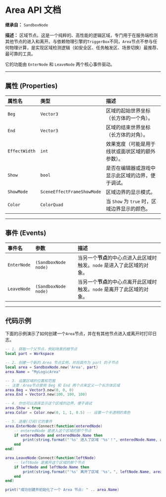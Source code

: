 # Area API 文档

**继承自：** `SandboxNode`

**描述：**
区域节点。这是一个纯粹的、高性能的逻辑区域，专门用于在服务端检测其他节点的进入和离开。与依赖物理引擎的`TriggerBox`不同，`Area`节点不参与任何物理计算，是实现区域检测逻辑（如安全区、任务触发区、场景切换）最推荐、最可靠的工具。

它的功能由 `EnterNode` 和 `LeaveNode` 两个核心事件驱动。

---

## 属性 (Properties)

| 属性名 | 类型 | 描述 |
| :--- | :--- | :--- |
| `Beg` | `Vector3` | 区域的起始世界坐标（长方体的一个角）。 |
| `End` | `Vector3` | 区域的结束世界坐标（长方体的对角）。 |
| `EffectWidth`| `int` | 效果宽度（可能是用于线状或面状区域的额外参数）。 |
| `Show` | `bool` | 是否在编辑器或游戏中显示此区域的边界，便于调试。 |
| `ShowMode`| `SceneEffectFrameShowMode`| 区域边界的显示模式。 |
| `Color` | `ColorQuad` | 当 `Show` 为 `true` 时，区域边界显示的颜色。 |

---

## 事件 (Events)

| 事件名 | 参数 | 描述 |
| :--- | :--- | :--- |
| `EnterNode` | `(SandboxNode node)` | 当另一个**节点**的中心点进入此区域时触发。`node` 是进入了此区域的对象。 |
| `LeaveNode` | `(SandboxNode node)` | 当另一个**节点**的中心点离开此区域时触发。`node` 是离开了此区域的对象。 |

---

## 代码示例

下面的示例演示了如何创建一个`Area`节点，并在有其他节点进入或离开时打印日志。

```lua
-- 1. 获取一个父节点，例如场景的根节点
local part = Workspace 

-- 2. 创建一个新的 Area 节点实例，并将其作为 part 的子节点
local area = SandboxNode.new('Area', part) 
area.Name = "MyLogicArea"

-- 3. 设置区域的位置和范围
-- 注意：Area节点使用 Beg 和 End 两个点来定义一个长方体区域
area.Beg = Vector3.new(0, 0, 0)
area.End = Vector3.new(100, 100, 100)

-- 4. 你也可以选择显示这个区域的边界，便于调试
area.Show = true
area.Color = Color.new(0, 1, 1, 0.5) -- 设置一个半透明的青色

-- 5. 连接(订阅)它的事件
area.EnterNode:Connect(function(enteredNode)
	-- enteredNode 是进入这个区域的那个节点
    if enteredNode and enteredNode.Name then
	    print(string.format("'%s' 进入了区域 '%s'！", enteredNode.Name, area.Name))
    end
end)

area.LeaveNode:Connect(function(leftNode)
	-- leftNode 是离开这个区域的那个节点
    if leftNode and leftNode.Name then
	    print(string.format("'%s' 离开了区域 '%s'。", leftNode.Name, area.Name))
    end
end)

print("成功创建并初始化了一个 Area 节点: " .. area.Name)
``` 